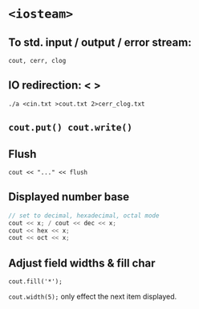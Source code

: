 
# `<iosteam>`
## To std. input / output / error stream:
`cout, cerr, clog`

## IO redirection: < >
`./a <cin.txt >cout.txt 2>cerr_clog.txt`

## `cout.put() cout.write()`

## Flush
`cout << "..." << flush`

## Displayed number base
```cpp
// set to decimal, hexadecimal, octal mode
cout << x; / cout << dec << x;
cout << hex << x;
cout << oct << x;
```

## Adjust field widths & fill char
`cout.fill('*');`

`cout.width(5);` only effect the next item displayed.

## 
